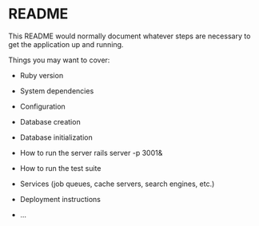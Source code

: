 # README

This README would normally document whatever steps are necessary to get the
application up and running.

Things you may want to cover:

* Ruby version

* System dependencies

* Configuration

* Database creation

* Database initialization

* How to run the server
  rails server -p 3001&

* How to run the test suite

* Services (job queues, cache servers, search engines, etc.)

* Deployment instructions

* ...
